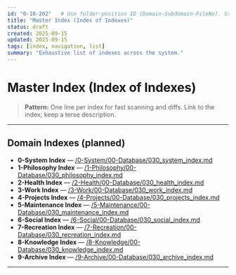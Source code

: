 ```yaml
---
id: "0-10-202"   # Use folder-position ID (Domain-Subdomain-FileNo). Stable, never changes even if title changes.
title: "Master Index (Index of Indexes)"
status: draft
created: 2025-09-15
updated: 2025-09-15
tags: [index, navigation, list]
summary: "Exhaustive list of indexes across the system."
---
```


# Master Index (Index of Indexes)

> **Pattern:** One line per index for fast scanning and diffs. Link to the index; keep a terse description.

---

## Domain Indexes (planned)
- **0-System Index** — [/0-System/00-Database/030_system_index.md](/0-System/00-Database/030_system_index.md)
- **1-Philosophy Index** — [/1-Philosophy/00-Database/030_philosophy_index.md](/1-Philosophy/00-Database/030_philosophy_index.md)
- **2-Health Index** — [/2-Health/00-Database/030_health_index.md](/2-Health/00-Database/030_health_index.md)
- **3-Work Index** — [/3-Work/00-Database/030_work_index.md](/3-Work/00-Database/030_work_index.md)
- **4-Projects Index** — [/4-Projects/00-Database/030_projects_index.md](/4-Projects/00-Database/030_projects_index.md)
- **5-Maintenance Index** — [/5-Maintenance/00-Database/030_maintenance_index.md](/5-Maintenance/00-Database/030_maintenance_index.md)
- **6-Social Index** — [/6-Social/00-Database/030_social_index.md](/6-Social/00-Database/030_social_index.md)
- **7-Recreation Index** — [/7-Recreation/00-Database/030_recreation_index.md](/7-Recreation/00-Database/030_recreation_index.md)
- **8-Knowledge Index** — [/8-Knowledge/00-Database/030_knowledge_index.md](/8-Knowledge/00-Database/030_knowledge_index.md)
- **9-Archive Index** — [/9-Archive/00-Database/030_archive_index.md](/9-Archive/00-Database/030_archive_index.md)

---

